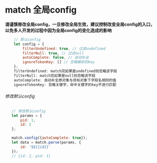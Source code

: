 # match 全局config

**请谨慎修改全局config，一旦修改全局生效，建议控制改变全局config的入口，以免多人开发的过程中因为全局config的变化造成的影响**

```javascript
    // 默认config
    let config = {
        filterUndefined: true, // 过滤undefined
        filterNull: true, // 过滤null
        autoComplete: false, // 自动补全
        ignoreTokenKey: [] // 忽略解析的key
    };
    filterUndefined: match完如果是undefined则忽略该字段
    filterNull: match完如果是null则忽略该字段
    autoComplete: 自动补全原对象与目标对象下字段名相同的值
    ignoreTokenKey: 忽略关键字，命中关键字的key不进行匹配
```

###### 修改默认config

```javascript
   // 修改默认config
   let params = {
       pid: 1,
       id: 2
   };

   match.config({autoComplete: true});
   let data = match.parse(params, {
       id: '$${{id}}'
   });
   // {id: 2, pid: 1}
```
